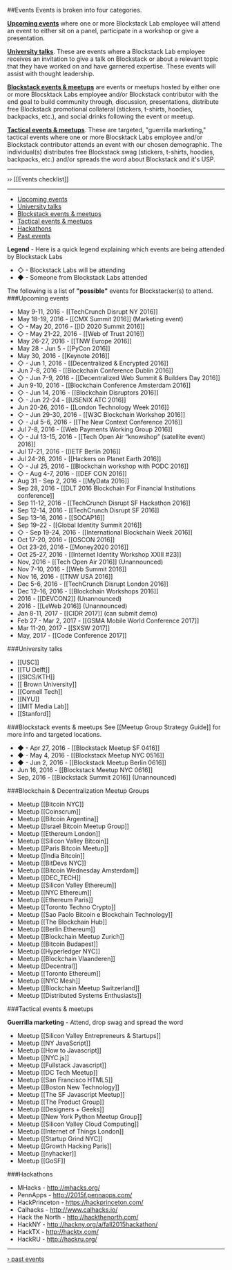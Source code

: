 ##Events
Events is broken into four categories. 

**[Upcoming events](#upcoming-events)** where one or more Blockstack Lab employee will attend an event to either sit on a panel, participate in a workshop or give a presentation. 

**[University talks](#university-talks)**. These are events where a Blockstack Lab employee receives an invitation to give a talk on Blockstack or about a relevant topic that they have worked on and have garnered expertise. These events will assist with thought leadership.

**[Blockstack events & meetups](#blockstack-events--meetups)** are events or meetups hosted by either one or more Blocsktack Labs employee and/or Blockstack contributor with the end goal to build community through, discussion, presentations, distribute free Blockstack promotional collateral (stickers, t-shirts, hoodies, backpacks, etc.), and social drinks following the event or meetup. 

**[Tactical events & meetups](#tactical-events--meetups)**. These are targeted, "guerrilla marketing," tactical events where one or more Blocsktack Labs employee and/or Blockstack contributor attends an event with our chosen demographic. The individual(s) distributes free Blockstack swag (stickers, t-shirts, hoodies, backpacks, etc.) and/or spreads the word about Blockstack and it's USP.

***
›› [[Events checklist]]
***

- [Upcoming events](#upcoming-events)
- [University talks](#university-talks)
- [Blockstack events & meetups](#blockstack-events--meetups)
- [Tactical events & meetups](#tactical-events--meetups)
- [Hackathons](#hackathons)
- [Past events](https://github.com/blockstacklabs/marketing/wiki/past-events)

**Legend** - Here is a quick legend explaining which events are being attended by Blockstack Labs
* ◇ - Blockstack Labs will be attending
* ◆ - Someone from Blockstack Labs attended

The following is a list of **"possible"** events for Blockstacker(s) to attend.
###Upcoming events
* May 9-11, 2016 - [[TechCrunch Disrupt NY 2016]]
* May 18-19, 2016 - [[CMX Summit 2016]] (Marketing event)
* ◇ - May 20, 2016 - [[ID 2020 Summit 2016]]
* ◇ - May 21-22, 2016 - [[Web of Trust 2016]]
* May 26-27, 2016 - [[TNW Europe 2016]]
* May 28 - Jun 5 - [[PyCon 2016]]
* May 30, 2016 - [[Keynote 2016]]
* ◇ - Jun 1, 2016 - [[Decentralized & Encrypted 2016]]
* Jun 7-8, 2016 - [[Blockchain Conference Dublin 2016]]
* ◇ - Jun 7-9, 2016 - [[Decentralized Web Summit & Builders Day 2016]]
* Jun 9-10, 2016 - [[Blockchain Conference Amsterdam 2016]]
* ◇ - Jun 14, 2016 - [[Blockchain Disruptors 2016]]
* ◇ - Jun 22-24 - [[USENIX ATC 2016]]
* Jun 20-26, 2016 - [[London Technology Week 2016]]
* ◇ - Jun 29-30, 2016 - [[W3C Blockchain Workshop 2016]]
* ◇ - Jul 5-6, 2016 - [[The New Context Conference 2016]]
* Jul 7-8, 2016 - [[Web Payments Working Group 2016]]
* ◇ - Jul 13-15, 2016 - [[Tech Open Air “knowshop” (satellite event) 2016]]
* Jul 17-21, 2016 - [[IETF Berlin 2016]]
* Jul 24-26, 2016 - [[Hackers on Planet Earth 2016]]
* ◇ - Jul 25, 2016 - [[Blockchain workshop with PODC 2016]]
* ◇ - Aug 4-7, 2016 - [[DEF CON 2016]]
* Aug 31 - Sep 2, 2016 - [[MyData 2016]]
* Sep 28, 2016 - [[DLT 2016 Blockchain For Financial Institutions conference]]
* Sep 11-12, 2016 - [[TechCrunch Disrupt SF Hackathon 2016]]
* Sep 12-14, 2016 - [[TechCrunch Disrupt SF 2016]]
* Sep 13–16, 2016 - [[SOCAP16]]
* Sep 19–22 - [[Global Identity Summit 2016]]
* ◇ - Sep 19-24, 2016 - [[International Blockchain Week 2016]]
* Oct 17-20, 2016 - [[OSCON 2016]]
* Oct 23-26, 2016 - [[Money2020 2016]]
* Oct 25-27, 2016 - [[Internet Identity Workshop XXIII #23]]
* Nov, 2016 - [[Tech Open Air 2016]] (Unannounced)
* Nov 7-10, 2016 - [[Web Summit 2016]]
* Nov 16, 2016 - [[TNW USA 2016]]
* Dec 5-6, 2016 - [[TechCrunch Disrupt London 2016]]
* Dec 12–16, 2016 - [[Blockchain Workshops 2016]]
* 2016 - [[DEVCON2]] (Unannounced)
* 2016 - [[LeWeb 2016]] (Unannounced)
* Jan 8-11, 2017 - [[CIDR 2017]] (can submit demo)
* Feb 27 - Mar 2, 2017 - [[GSMA Mobile World Conference 2017]]
* Mar 11-20, 2017 - [[SXSW 2017]]
* May, 2017 - [[Code Conference 2017]]

###University talks
* [[USC]]
* [[TU Delft]]
* [[SICS/KTH]]
* [[ Brown University]]
* [[Cornell Tech]]
* [[NYU]]
* [[MIT Media Lab]]
* [[Stanford]]

###Blockstack events & meetups
See [[Meetup Group Strategy Guide]] for more info and targeted locations.
* ◆ - Apr 27, 2016 - [[Blockstack Meetup SF 0416]]
* ◆ - May 4, 2016 - [[Blockstack Meetup NYC 0516]]
* ◆ - Jun 2, 2016 - [[Blockstack Meetup Berlin 0616]]
* Jun 16, 2016 - [[Blockstack Meetup NYC 0616]]
* Sep, 2016 - [[Blockstack Summit 2016]] (Unannounced)

###Blockchain & Decentralization Meetup Groups
* Meetup [[Bitcoin NYC]]
* Meetup [[Coinscrum]]
* Meetup [[Bitcoin Argentina]]
* Meetup [[Israel Bitcoin Meetup Group]]
* Meetup [[Ethereum London]]
* Meetup [[Silicon Valley Bitcoin]]
* Meetup [[Paris Bitcoin Meetup]]
* Meetup [[India Bitcoin]]
* Meetup [[BitDevs NYC]]
* Meetup [[Bitcoin Wednesday Amsterdam]]
* Meetup [[DEC_TECH]]
* Meetup [[Silicon Valley Ethereum]]
* Meetup [[NYC Ethereum]]
* Meetup [[Ethereum Paris]]
* Meetup [[Toronto Techno Crypto]]
* Meetup [[Sao Paolo Bitcoin e Blockchain Technology]]
* Meetup [[The Blockchain Hub]]
* Meetup [[Berlin Ethereum]]
* Meetup [[Blockchain Meetup Zurich]]
* Meetup [[Bitcoin Budapest]]
* Meetup [[Hyperledger NYC]]
* Meetup [[Blockchain Vlaanderen]]
* Meetup [[Decentral]]
* Meetup [[Toronto Ethereum]]
* Meetup [[NYC Mesh]]
* Meetup [[Blockchain Meetup Switzerland]]
* Meetup [[Distributed Systems Enthusiasts]]

###Tactical events & meetups

**Guerrilla marketing** - Attend, drop swag and spread the word
* Meetup [[Silicon Valley Entrepreneurs & Startups]]
* Meetup [[NY JavaScript]]
* Meetup [[How to Javascript]]
* Meetup [[NYC.js]]
* Meetup [[Fullstack Javascript]]
* Meetup [[DC Tech Meetup]]
* Meetup [[San Francisco HTML5]]
* Meetup [[Boston New Technology]]
* Meetup [[The SF Javascript Meetup]]
* Meetup [[The Product Group]]
* Meetup [[Designers + Geeks]]
* Meetup [[New York Python Meetup Group]]
* Meetup [[Silicon Valley Cloud Computing]]
* Meetup [[Internet of Things London]]
* Meetup [[Startup Grind NYC]]
* Meetup [[Growth Hacking Paris]]
* Meetup [[nyhacker]]
* Meetup [[GoSF]]

###Hackathons
* MHacks - http://mhacks.org/
* PennApps - http://2015f.pennapps.com/
* HackPrinceton - https://hackprinceton.com/
* Calhacks - http://www.calhacks.io/
* Hack the North - http://hackthenorth.com/
* HackNY - http://hackny.org/a/fall2015hackathon/
* HackTX - http://hacktx.com/
* HackRU - http://hackru.org/

***

[› past events](https://github.com/blockstacklabs/marketing/wiki/past-events)
